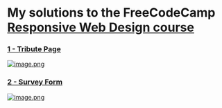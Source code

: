 # My solutions to the FreeCodeCamp [Responsive Web Design course](https://www.freecodecamp.org/learn/responsive-web-design/)
### [1 - Tribute Page](https://codepen.io/igoracmelo/full/bGRdMae)
[![image.png](https://i.postimg.cc/1tYvsPYy/image.png)](https://postimg.cc/MMV7YkSL)

### [2 - Survey Form](https://codepen.io/igoracmelo/full/WNOvJJR)
[![image.png](https://i.postimg.cc/SQ2BRtLg/image.png)](https://postimg.cc/w3zfb2GN)
